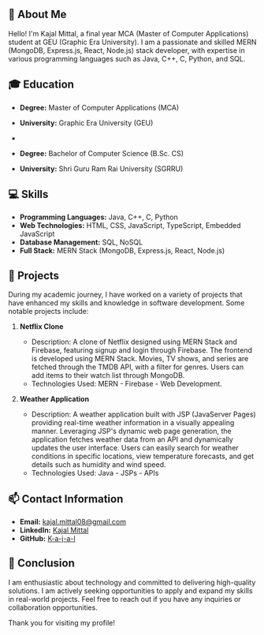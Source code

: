 
## 🚀 About Me

Hello! I'm Kajal Mittal, a final year MCA (Master of Computer Applications) student at GEU (Graphic Era University). I am a passionate and skilled MERN (MongoDB, Express.js, React, Node.js) stack developer, with expertise in various programming languages such as Java, C++, C, Python, and SQL.

## 🎓 Education

- **Degree:** Master of Computer Applications (MCA)
- **University:** Graphic Era University (GEU)

- 
- **Degree:** Bachelor of Computer Science (B.Sc. CS)
- **University:** Shri Guru Ram Rai University (SGRRU)

## 💻 Skills

- **Programming Languages:** Java, C++, C, Python
- **Web Technologies:** HTML, CSS, JavaScript, TypeScript, Embedded JavaScript
- **Database Management:** SQL, NoSQL
- **Full Stack:** MERN Stack (MongoDB, Express.js, React, Node.js)

## 🚀 Projects

During my academic journey, I have worked on a variety of projects that have enhanced my skills and knowledge in software development. Some notable projects include:

1. **Netflix Clone**
   - Description: A clone of Netflix designed using MERN Stack and Firebase, featuring signup and login through Firebase. The frontend is developed using MERN Stack. Movies, TV shows, and series are fetched through the TMDB API, with a filter for genres. Users can add items to their watch list through MongoDB.
   - Technologies Used: MERN - Firebase - Web Development.

2. **Weather Application**
   - Description: A weather application built with JSP (JavaServer Pages) providing real-time weather information in a visually appealing manner. Leveraging JSP's dynamic web page generation, the application fetches weather data from an API and dynamically updates the user interface. Users can easily search for weather conditions in specific locations, view temperature forecasts, and get details such as humidity and wind speed.
   - Technologies Used: Java - JSPs - APIs

## 📫 Contact Information

- **Email:** kajal.mittal08@gmail.com
- **LinkedIn:** [Kajal Mittal](https://www.linkedin.com/in/kajal-mittal-9b1a10214/)
- **GitHub:** [K-a-j-a-l](https://github.com/K-a-j-a-l/)

## 🌟 Conclusion

I am enthusiastic about technology and committed to delivering high-quality solutions. I am actively seeking opportunities to apply and expand my skills in real-world projects. Feel free to reach out if you have any inquiries or collaboration opportunities.

Thank you for visiting my profile!
